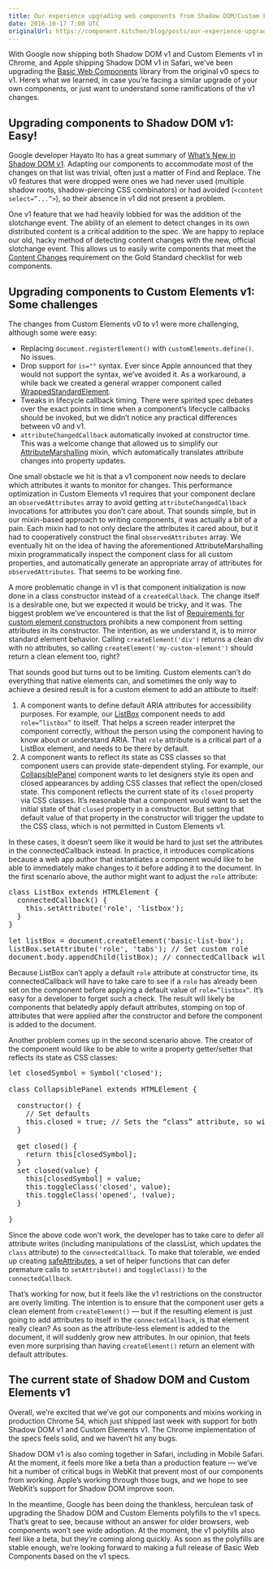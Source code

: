 ```yaml
---
title: Our experience upgrading web components from Shadow DOM/Custom Elements v0 to v1
date: 2016-10-17 7:00 UTC
originalUrl: https://component.kitchen/blog/posts/our-experience-upgrading-web-components-from-shadow-domcustom-elements-v0-to-v1
---
```


<p>
  With Google now shipping both Shadow DOM v1 and Custom Elements v1 in Chrome,
  and Apple shipping Shadow DOM v1 in Safari, we’ve been upgrading the
  <a href="https://github.com/basic-web-components/basic-web-components"
    >Basic Web Components</a
  >
  library from the original v0 specs to v1. Here’s what we learned, in case
  you’re facing a similar upgrade of your own components, or just want to
  understand some ramifications of the v1 changes.
</p>

<h2>Upgrading components to Shadow DOM v1: Easy!</h2>
<p>
  Google developer Hayato Ito has a great summary of
  <a href="http://hayato.io/2016/shadowdomv1/">What’s New in Shadow DOM v1</a>.
  Adapting our components to accommodate most of the changes on that list was
  trivial, often just a matter of Find and Replace. The v0 features that were
  dropped were ones we had never used (multiple shadow roots, shadow-piercing
  CSS combinators) or had avoided (<code>&lt;content select=”...”></code>), so
  their absence in v1 did not present a problem.
</p>
<p>
  One v1 feature that we had heavily lobbied for was the addition of the
  slotchange event. The ability of an element to detect changes in its own
  distributed content is a critical addition to the spec. We are happy to
  replace our old, hacky method of detecting content changes with the new,
  official slotchange event. This allows us to easily write components that meet
  the
  <a href="https://github.com/webcomponents/gold-standard/wiki/Content-Changes"
    >Content Changes</a
  >
  requirement on the Gold Standard checklist for web components.
</p>

<h2>Upgrading components to Custom Elements v1: Some challenges</h2>
<p>
  The changes from Custom Elements v0 to v1 were more challenging, although some
  were easy:
</p>
<ul>
  <li>
    Replacing <code>document.registerElement()</code> with
    <code>customElements.define()</code>. No issues.
  </li>
  <li>
    Drop support for <code>is=""</code> syntax. Ever since Apple announced that
    they would not support the syntax, we’ve avoided it. As a workaround, a
    while back we created a general wrapper component called
    <a
      href="https://github.com/basic-web-components/basic-web-components/tree/master/packages/basic-wrapped-standard-element"
      >WrappedStandardElement</a
    >.
  </li>
  <li>
    Tweaks in lifecycle callback timing. There were spirited spec debates over
    the exact points in time when a component’s lifecycle callbacks should be
    invoked, but we didn’t notice any practical differences between v0 and v1.
  </li>
  <li>
    <code>attributeChangedCallback</code> automatically invoked at constructor
    time. This was a welcome change that allowed us to simplify our
    <a
      href="https://github.com/basic-web-components/basic-web-components/blob/master/packages/basic-component-mixins/docs/AttributeMarshalling.md"
      >AttributeMarshalling</a
    >
    mixin, which automatically translates attribute changes into property
    updates.
  </li>
</ul>

<p>
  One small obstacle we hit is that a v1 component now needs to declare which
  attributes it wants to monitor for changes. This performance optimization in
  Custom Elements v1 requires that your component declare an
  <code>observedAttributes</code> array to avoid getting
  <code>attributeChangedCallback</code> invocations for attributes you don’t
  care about. That sounds simple, but in our mixin-based approach to writing
  components, it was actually a bit of a pain. Each mixin had to not only
  declare the attributes it cared about, but it had to cooperatively construct
  the final <code>observedAttributes</code> array. We eventually hit on the idea
  of having the aforementioned AttributeMarshalling mixin programmatically
  inspect the component class for all custom properties, and automatically
  generate an appropriate array of attributes for
  <code>observedAttributes</code>. That seems to be working fine.
</p>
<p>
  A more problematic change in v1 is that component initialization is now done
  in a class constructor instead of a <code>createdCallback</code>. The change
  itself is a desirable one, but we expected it would be tricky, and it was. The
  biggest problem we’ve encountered is that the list of
  <a
    href="http://w3c.github.io/webcomponents/spec/custom/#custom-element-conformance"
    >Requirements for custom element constructors</a
  >
  prohibits a new component from setting attributes in its constructor. The
  intention, as we understand it, is to mirror standard element behavior.
  Calling <code>createElement('div')</code> returns a clean div with no
  attributes, so calling <code>createElement('my-custom-element')</code> should
  return a clean element too, right?
</p>
<p>
  That sounds good but turns out to be limiting. Custom elements can’t do
  everything that native elements can, and sometimes the only way to achieve a
  desired result is for a custom element to add an attibute to itself:
</p>
<ol>
  <li>
    A component wants to define default ARIA attributes for accessibility
    purposes. For example, our
    <a
      href="https://github.com/basic-web-components/basic-web-components/tree/master/packages/basic-list-box"
      >ListBox</a
    >
    component needs to add <code>role=”listbox”</code> to itself. That helps a
    screen reader interpret the component correctly, without the person using
    the component having to know about or understand ARIA. That
    <code>role</code> attribute is a critical part of a ListBox element, and
    needs to be there by default.
  </li>
  <li>
    A component wants to reflect its state as CSS classes so that component
    users can provide state-dependent styling. For example, our
    <a
      href="https://github.com/basic-web-components/basic-web-components/tree/master/packages/basic-collapsible-panel"
      >CollapsiblePanel</a
    >
    component wants to let designers style its open and closed appearances by
    adding CSS classes that reflect the open/closed state. This component
    reflects the current state of its <code>closed</code> property via CSS
    classes. It’s reasonable that a component would want to set the initial
    state of that <code>closed</code> property in a constructor. But setting
    that default value of that property in the constructor will trigger the
    update to the CSS class, which is not permitted in Custom Elements v1.
  </li>
</ol>

<p>
  In these cases, it doesn’t seem like it would be hard to just set the
  attributes in the connectedCallback instead. In practice, it introduces
  complications because a web app author that instantiates a component would
  like to be able to immediately make changes to it before adding it to the
  document. In the first scenario above, the author might want to adjust the
  <code>role</code> attribute:
</p>

<pre>
class ListBox extends HTMLElement {
  connectedCallback() {
    this.setAttribute('role', 'listbox');
  }
}

let listBox = document.createElement('basic-list-box');
listBox.setAttribute('role', 'tabs'); // Set custom role
document.body.appendChild(listBox); // connectedCallback will overwrite role!
</pre>

<p>
  Because ListBox can’t apply a default <code>role</code> attribute at
  constructor time, its connectedCallback will have to take care to see if a
  <code>role</code> has already been set on the component before applying a
  default value of <code>role=”listbox”</code>. It’s easy for a developer to
  forget such a check. The result will likely be components that belatedly apply
  default attributes, stomping on top of attributes that were applied after the
  constructor and before the component is added to the document.
</p>
<p>
  Another problem comes up in the second scenario above. The creator of the
  component would like to be able to write a property getter/setter that
  reflects its state as CSS classes:
</p>

<pre>
let closedSymbol = Symbol('closed');

class CollapsiblePanel extends HTMLElement {

  constructor() {
    // Set defaults
    this.closed = true; // Sets the “class” attribute, so will throw!
  }

  get closed() {
    return this[closedSymbol];
  }
  set closed(value) {
    this[closedSymbol] = value;
    this.toggleClass('closed', value);
    this.toggleClass('opened', !value);
  }

}
</pre>

<p>
  Since the above code won’t work, the developer has to take care to defer all
  attribute writes (including manipulations of the classList, which updates the
  <code>class</code> attribute) to the <code>connectedCallback</code>. To make
  that tolerable, we ended up creating
  <a
    href="https://github.com/basic-web-components/basic-web-components/blob/master/packages/basic-component-mixins/src/safeAttributes.js"
    >safeAttributes</a
  >, a set of helper functions that can defer premature calls to
  <code>setAttribute()</code> and <code>toggleClass()</code> to the
  <code>connectedCallback</code>.
</p>
<p>
  That’s working for now, but it feels like the v1 restrictions on the
  constructor are overly limiting. The intention is to ensure that the component
  user gets a clean element from <code>createElement()</code> — but if the
  resulting element is just going to add attributes to itself in the
  <code>connectedCallback</code>, is that element really clean? As soon as the
  attribute-less element is added to the document, it will suddenly grow new
  attributes. In our opinion, that feels even more surprising than having
  <code>createElement()</code> return an element with default attributes.
</p>

<h2>The current state of Shadow DOM and Custom Elements v1</h2>
<p>
  Overall, we’re excited that we’ve got our components and mixins working in
  production Chrome 54, which just shipped last week with support for both
  Shadow DOM v1 and Custom Elements v1. The Chrome implementation of the specs
  feels solid, and we haven’t hit any bugs.
</p>
<p>
  Shadow DOM v1 is also coming together in Safari, including in Mobile Safari.
  At the moment, it feels more like a beta than a production feature — we’ve hit
  a number of critical bugs in WebKit that prevent most of our components from
  working. Apple’s working through those bugs, and we hope to see WebKit’s
  support for Shadow DOM improve soon.
</p>
<p>
  In the meantime, Google has been doing the thankless, herculean task of
  upgrading the Shadow DOM and Custom Elements polyfills to the v1 specs. That’s
  great to see, because without an answer for older browsers, web components
  won’t see wide adoption. At the moment, the v1 polyfills also feel like a
  beta, but they’re coming along quickly. As soon as the polyfills are stable
  enough, we’re looking forward to making a full release of Basic Web Components
  based on the v1 specs.
</p>
